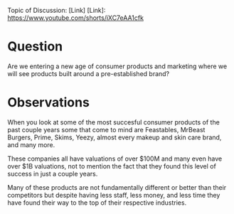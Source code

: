 Topic of Discussion: [Link]
[Link]: https://www.youtube.com/shorts/iXC7eAA1cfk
<br>

# Question
Are we entering a new age of consumer products and marketing where we will see products built around a pre-established brand? 


# Observations
When you look at some of the most succesful consumer products of the past couple years some that come to mind are Feastables, MrBeast Burgers, Prime, Skims, Yeezy, almost every makeup and skin care brand, and many more.

These companies all have valuations of over $100M and many even have over $1B valuations, not to mention the fact that they found this level of success in just a couple years.

Many of these products are not fundamentally different or better than their competitors but despite having less staff, less money, and less time they have found their way to the top of their respective industries. 